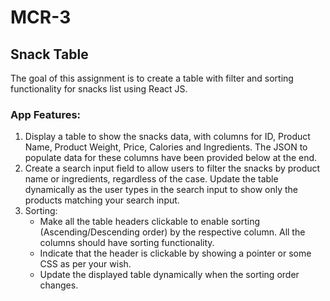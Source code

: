 # MCR-3

## Snack Table

The goal of this assignment is to create a table with filter and sorting functionality for snacks list using React JS.

### App Features:

1. Display a table to show the snacks data, with columns for ID, Product Name, Product Weight, Price, Calories and Ingredients. The JSON to populate data for these columns have been provided below at the end.
2. Create a search input field to allow users to filter the snacks by product name or ingredients, regardless of the case. Update the table dynamically as the user types in the search input to show only the products matching your search input.
3. Sorting:
     * Make all the table headers clickable to enable sorting (Ascending/Descending order) by the respective column. All the columns should have sorting functionality.
     * Indicate that the header is clickable by showing a pointer or some CSS as per your wish.
     * Update the displayed table dynamically when the sorting order changes.
